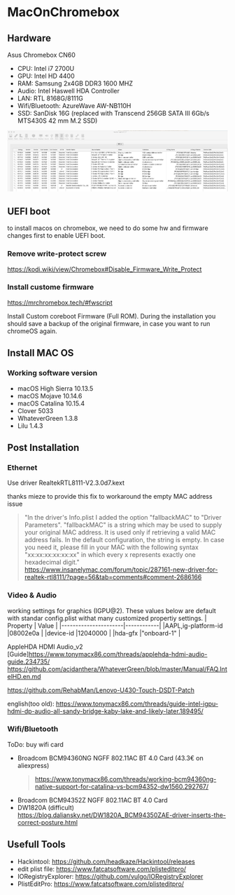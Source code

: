 # MacOnChromebox
## Hardware 
Asus Chromebox CN60
- CPU: Intel i7 2700U
- GPU: Intel HD 4400
- RAM: Samsung 2x4GB DDR3 1600 MHZ
- Audio: Intel Haswell HDA Controller
- LAN: RTL 8168G/8111G
- Wifi/Bluetooth: AzureWave AW-NB110H
- SSD: SanDisk 16G      (replaced with Transcend 256GB SATA III 6Gb/s MTS430S 42 mm M.2 SSD)

![pcie devices](https://github.com/caikn/MacOnChromebox/blob/master/image/pcie.png?raw=true "PCIe devices")

## UEFI boot
to install macos on chromebox, we need to do some hw and firmware changes first to enable UEFI boot.
### Remove write-protect screw
https://kodi.wiki/view/Chromebox#Disable_Firmware_Write_Protect

### Install custome firmware
https://mrchromebox.tech/#fwscript

Install Custom coreboot Firmware (Full ROM). During the installation you should save a backup of the original firmware, in case you want to run chromeOS again.

## Install MAC OS
### Working software version
- macOS High Sierra 10.13.5
- macOS Mojave 10.14.6
- macOS Catalina 10.15.4
- Clover 5033
- WhateverGreen 1.3.8
- Lilu 1.4.3
  

 
  

## Post Installation

### Ethernet
Use driver RealtekRTL8111-V2.3.0d7.kext

thanks mieze to provide this fix to workaround the empty MAC address issue
>"In the driver's Info.plist I added the option "fallbackMAC" to "Driver Parameters". "fallbackMAC" is a string which may be used to supply your original MAC address. It is used only if retrieving a valid MAC address fails. In the default configuration, the string is empty. In case you need it, please fill in your MAC with the following syntax "xx:xx:xx:xx:xx:xx" in which every x represents exactly one hexadecimal digit."  https://www.insanelymac.com/forum/topic/287161-new-driver-for-realtek-rtl8111/?page=56&tab=comments#comment-2686166

### Video & Audio
working settings for graphics (IGPU@2). These values below are default with standar config.plist withat many customized propertiy settings.
| Property             | Value    |
|----------------------|------------|
|AAPL,ig-platform-id   |08002e0a    |
|device-id             |12040000    |
|hda-gfx               |"onboard-1" |

AppleHDA HDMI Audio_v2 [Guide]https://www.tonymacx86.com/threads/applehda-hdmi-audio-guide.234735/
https://github.com/acidanthera/WhateverGreen/blob/master/Manual/FAQ.IntelHD.en.md

https://github.com/RehabMan/Lenovo-U430-Touch-DSDT-Patch

english(too old): https://www.tonymacx86.com/threads/guide-intel-igpu-hdmi-dp-audio-all-sandy-bridge-kaby-lake-and-likely-later.189495/


### Wifi/Bluetooth

ToDo: buy wifi card

- Broadcom BCM94360NG NGFF 802.11AC BT 4.0 Card  (43.3€ on aliexpress)
  > https://www.tonymacx86.com/threads/working-bcm94360ng-native-support-for-catalina-vs-bcm94352-dw1560.292767/
- Broadcom BCM94352Z NGFF 802.11AC BT 4.0 Card
- DW1820A (difficult) https://blog.daliansky.net/DW1820A_BCM94350ZAE-driver-inserts-the-correct-posture.html


## Usefull Tools
  - Hackintool: https://github.com/headkaze/Hackintool/releases
  - edit plist file:  https://www.fatcatsoftware.com/plisteditpro/
  - IORegistryExplorer: https://github.com/vulgo/IORegistryExplorer
  - PlistEditPro: https://www.fatcatsoftware.com/plisteditpro/
